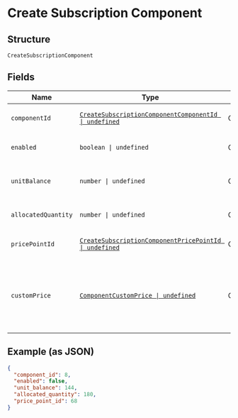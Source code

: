 
# Create Subscription Component

## Structure

`CreateSubscriptionComponent`

## Fields

| Name | Type | Tags | Description |
|  --- | --- | --- | --- |
| `componentId` | [`CreateSubscriptionComponentComponentId \| undefined`](../../doc/models/containers/create-subscription-component-component-id.md) | Optional | This is a container for one-of cases. |
| `enabled` | `boolean \| undefined` | Optional | Used for on/off components only |
| `unitBalance` | `number \| undefined` | Optional | Used for metered and events based components |
| `allocatedQuantity` | `number \| undefined` | Optional | Used for quantity based compo |
| `pricePointId` | [`CreateSubscriptionComponentPricePointId \| undefined`](../../doc/models/containers/create-subscription-component-price-point-id.md) | Optional | This is a container for one-of cases. |
| `customPrice` | [`ComponentCustomPrice \| undefined`](../../doc/models/component-custom-price.md) | Optional | Create or update custom pricing unique to the subscription. Used in place of `price_point_id`. |

## Example (as JSON)

```json
{
  "component_id": 8,
  "enabled": false,
  "unit_balance": 144,
  "allocated_quantity": 180,
  "price_point_id": 68
}
```

